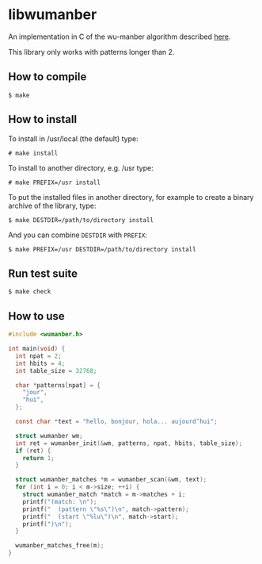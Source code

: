# libwumanber

An implementation in C of the wu-manber algorithm described
[here](https://www.cs.arizona.edu/sites/default/files/TR94-17.pdf).

This library only works with patterns longer than 2.

## How to compile

`$ make`

## How to install

To install in /usr/local (the default) type:

`# make install`

To install to another directory, e.g. /usr type:

`# make PREFIX=/usr install`

To put the installed files in another directory, for example to create
a binary archive of the library, type:

`$ make DESTDIR=/path/to/directory install`

And you can combine `DESTDIR` with `PREFIX`:

`$ make PREFIX=/usr DESTDIR=/path/to/directory install`

## Run test suite

`$ make check`

## How to use

```c
#include <wumanber.h>

int main(void) {
  int npat = 2;
  int hbits = 4;
  int table_size = 32768;

  char *patterns[npat] = {
    "jour",
    "hui",
  };

  const char *text = "hello, bonjour, hola... aujourd’hui";

  struct wumanber wm;
  int ret = wumanber_init(&wm, patterns, npat, hbits, table_size);
  if (ret) {
    return 1;
  }

  struct wumanber_matches *m = wumanber_scan(&wm, text);
  for (int i = 0; i < m->size; ++i) {
    struct wumanber_match *match = m->matches + i;
    printf("(match: \n");
    printf("  (pattern \"%s\")\n", match->pattern);
    printf("  (start \"%lu\")\n", match->start);
    printf(")\n");
  }

  wumanber_matches_free(m);
}
```
